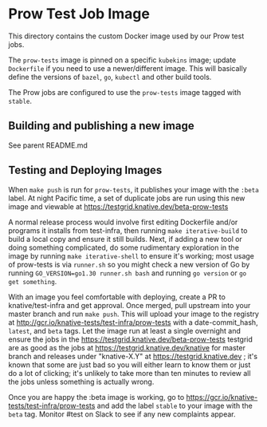 # Prow Test Job Image

This directory contains the custom Docker image used by our Prow test jobs.

The `prow-tests` image is pinned on a specific `kubekins` image; update
`Dockerfile` if you need to use a newer/different image. This will basically
define the versions of `bazel`, `go`, `kubectl` and other build tools.

The Prow jobs are configured to use the `prow-tests` image tagged with `stable`.

## Building and publishing a new image

See parent README.md

## Testing and Deploying Images

When `make push` is run for `prow-tests`, it publishes your image with the
`:beta` label. At night Pacific time, a set of duplicate jobs are run using this
new image and viewable at https://testgrid.knative.dev/beta-prow-tests

A normal release process would involve first editing Dockerfile and/or programs
it installs from test-infra, then running `make iterative-build` to build a
local copy and ensure it still builds. Next, if adding a new tool or doing
something complicated, do some rudimentary exploration in the image by running
`make iterative-shell` to ensure it's working; most usage of prow-tests is via
`runner.sh` so you might check a new version of Go by running
`GO_VERSION=go1.30 runner.sh bash` and running `go version` or
`go get something`.

With an image you feel comfortable with deploying, create a PR to
knative/test-infra and get approval. Once merged, pull upstream into your master
branch and run `make push`. This will upload your image to the registry at
http://gcr.io/knative-tests/test-infra/prow-tests with a date-commit_hash,
`latest`, and `beta` tags. Let the image run at least a single overnight and
ensure the jobs in the https://testgrid.knative.dev/beta-prow-tests testgrid are
as good as the jobs at https://testgrid.knative.dev/knative for master branch
and releases under "knative-X.Y" at https://testgrid.knative.dev ; it's known
that some are just bad so you will either learn to know them or just do a lot of
clicking; it's unlikely to take more than ten minutes to review all the jobs
unless something is actually wrong.

Once you are happy the :beta image is working, go to
https://gcr.io/knative-tests/test-infra/prow-tests and add the label `stable` to
your image with the `beta` tag. Monitor #test on Slack to see if any new
complaints appear.
